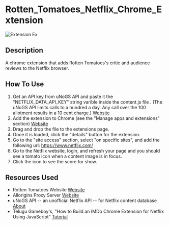 # Rotten_Tomatoes_Netflix_Chrome_Extension
![Extension Ex](RT_Netflix_Ext_Ex.png)

## Description
A chrome extension that adds Rotten Tomatoes's critic and audience reviews to the Netflix browser.

## How To Use
1) Get an API key from uNoGS API and paste it the "NETFLIX_DATA_API_KEY" string varible inside the content.js file . (The uNoGS API limits calls to a hundred a day. Any call over the 100 allotment results in a 10 cent charge.) [Website](https://rapidapi.com/unogs/api/unogsNG)
2) Add the extension to Chrome (see the "Manage apps and extensions" section) [Website](https://support.google.com/chromebook/answer/2588006?hl=en)
3) Drag and drop the file to the extensions page.
4) Once it is loaded, click the "details" button for the extension.
5) Go to the "site access" section, select "on specific sites", and add the following url: https://www.netflix.com/
6) Go to the Netflix website, login, and refresh your page and you should see a tomato icon when a content image is in focus.
7) Click the icon to see the score for show.

## Resources Used
- Rotten Tomatoes Website [Website](https://www.rottentomatoes.com/)
- Allorigins Proxy Server [Website](https://allorigins.win/)
- uNoGS API -- an unofficial Netflix API -- for Netflix content database [About](https://rapidapi.com/unogs/api/unogsng/details)
- Telugu Gameboy's, "How to Build an IMDb Chrome Extension for Netflix Using JavaScript" [Tutorial](https://www.youtube.com/watch?v=_CER5Hoc6F0)
